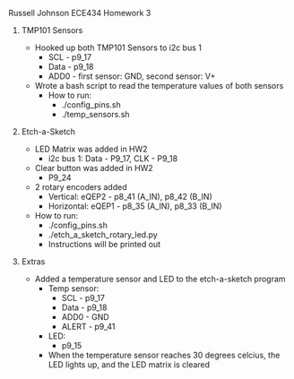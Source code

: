 Russell Johnson
ECE434 Homework 3

1. TMP101 Sensors
    - Hooked up both TMP101 Sensors to i2c bus 1
        - SCL - p9_17
        - Data - p9_18
        - ADD0 - first sensor: GND, second sensor: V+
    - Wrote a bash script to read the temperature values of both sensors
        - How to run:
            - ./config_pins.sh
            - ./temp_sensors.sh

2. Etch-a-Sketch
    - LED Matrix was added in HW2
        - i2c bus 1: Data - P9_17, CLK - P9_18
    - Clear button was added in HW2
        - P9_24
    - 2 rotary encoders added
        - Vertical: eQEP2 - p8_41 (A_IN), p8_42 (B_IN)
        - Horizontal: eQEP1 - p8_35 (A_IN), p8_33 (B_IN)
    - How to run:
        - ./config_pins.sh
        - ./etch_a_sketch_rotary_led.py
        - Instructions will be printed out

3. Extras
    - Added a temperature sensor and LED to the etch-a-sketch program
        - Temp sensor:
            - SCL - p9_17
            - Data - p9_18
            - ADD0 - GND
            - ALERT - p9_41
        - LED:
            - p9_15
        - When the temperature sensor reaches 30 degrees celcius, the LED lights
          up, and the LED matrix is cleared